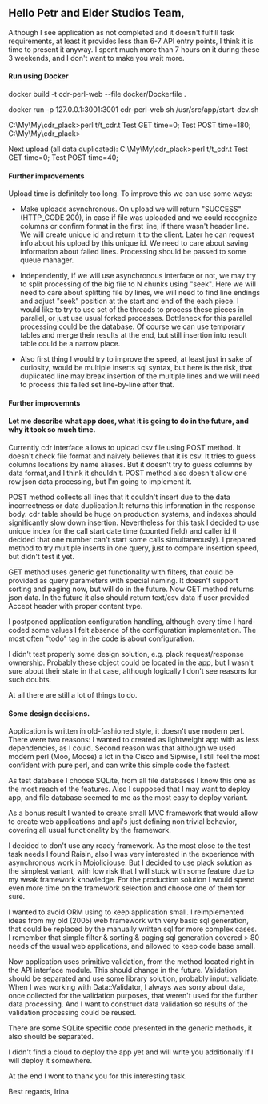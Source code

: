 ## Hello Petr and Elder Studios Team,

Although I see application as not completed and it doesn't fulfill task requirements, at least it provides less than 6-7 API entry points, I think it is time to present it anyway. I spent much more than 7 hours on it during these 3 weekends, and I don't want to make you wait more.

#### Run using Docker

docker build -t cdr-perl-web --file docker/Dockerfile .

docker run -p 127.0.0.1:3001:3001 cdr-perl-web sh /usr/src/app/start-dev.sh

C:\My\My\cdr_plack>perl t/t_cdr.t
Test GET
time=0;
Test POST
time=180;
C:\My\My\cdr_plack>

Next upload (all data duplicated):
C:\My\My\cdr_plack>perl t/t_cdr.t
Test GET
time=0;
Test POST
time=40;

#### Further improvements

Upload time is definitely too long. To improve this we can use some ways:

* Make uploads asynchronous. On upload we will return "SUCCESS" (HTTP_CODE 200), in case if file was uploaded and we could recognize columns or confirm format in the first line, if there wasn't header line. We will create unique id and return it to the client. Later he can request info about his upload by this unique id. We need to care about saving information about failed lines.
 Processing should be passed to some queue manager.

* Independently, if we will use asynchronous interface or not, we may try to split processing of the big file to N chunks using "seek". Here we will need to care about splitting file by lines, we will need to find line endings and adjust "seek" position at the start and end of the each piece. I would like to try to use set of the threads to process these pieces in parallel, or just use usual forked processes.
 Bottleneck for this parallel processing could be the database. Of course we can use temporary tables and merge their results at the end, but still insertion into result table could be a narrow place.
 
 * Also first thing I would try to improve the speed, at least just in sake of curiosity, would be multiple inserts sql syntax, but here is the risk, that duplicated line may break insertion of the multiple lines and we will need to process this failed set line-by-line after that.

#### Further improvemnts

#### Let me describe what app does, what it is going to do in the future, and why it took so much time.

Currently cdr interface allows to upload csv file using POST method. It doesn't check file format and naively believes that it is csv.
It tries to guess columns locations by name aliases. But it doesn't try to guess columns by data format,and I think it shouldn't. POST method also doesn't allow one row json data processing, but I'm going to implement it.

POST method collects all lines that it couldn't insert due to the data incorrectness or data duplication.It returns this information in the response body. cdr table should be huge on production systems, and indexes should significantly slow down insertion. Nevertheless for this task I decided to use unique index for the call start date time (counted field) and caller id (I decided that one number can't start some calls simultaneously). I prepared method to try multiple inserts in one query, just to compare insertion speed, but didn't test it yet.

GET method uses generic get functionality with filters, that could be provided as query parameters with special naming. It doesn't support sorting and paging now, but will do in the future.
Now GET method returns json data. In the future it also should return text/csv data if user provided Accept header with proper content type.

I postponed application configuration handling, although every time I hard-coded some values I felt absence of the configuration implementation. The most often "todo" tag in the code is about configuration.

I didn't test properly some design solution, e.g. plack request/response ownership. Probably these object could be located in the app, but I wasn't sure about their state in that case, although logically I don't see reasons for such doubts.

At all there are still a lot of things to do.

#### Some design decisions.

Application is written in old-fashioned style, it doesn't use modern perl. There were two reasons: I wanted to created as lightweight app with as less dependencies, as I could. Second reason was that although we used modern perl (Moo, Moose) a lot in the Cisco and Sipwise, I still feel the most confident with pure perl, and can write this simple code the fastest.

As test database I choose SQLite, from all file databases I know this one as the most reach of the features. Also I supposed that I may want to deploy app, and file database seemed to me as the most easy to deploy variant.

As a bonus result I wanted to create small MVC framework that would allow to create web applications and api's just defining non trivial behavior, covering all usual functionality by the framework. 

I decided to don't use any ready framework. As the most close to the test task needs I found Raisin, also I was very interested in the experience with asynchronous work in Mojoliciouse. But I decided to use plack solution as the simplest variant, with low risk that I will stuck with some feature due to my weak framework knowledge. For the production solution I would spend even more time on the framework selection and choose one of them for sure. 

I wanted to avoid ORM using to keep application small. I reimplemented ideas from my old (2005) web framework with very basic sql generation, that could be replaced by the manually written sql for more complex cases. I remember that simple filter & sorting & paging sql generation covered > 80 needs of the usual web applications, and allowed to keep code base small.

Now application uses primitive validation, from the method located right in the API interface module. This should change in the future. Validation should be separated and use some library solution, probably input::validate. When I was working with Data::Validator, I always was sorry about data, once collected for the validation purposes, that weren't used for the further data processing. And I want to construct data validation so results of the validation processing could be reused.

There are some SQLite specific code presented in the generic methods, it also should be separated.

I didn't find a cloud to deploy the app yet and will write you additionally if I will deploy it somewhere.

At the end I wont to thank you for this interesting task.

Best regards,
Irina